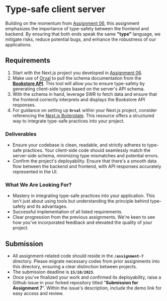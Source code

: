# Type-safe client server

Building on the momentum from [Assignment 06](../assignment-7/), this assignment emphasizes the importance of type-safety between the frontend and backend. By ensuring that both ends speak the same **"type"** language, we mitigate risks, reduce potential bugs, and enhance the robustness of our applications.

## **Requirements**

1. Start with the Next.js project you developed in [Assignment 06](../assignment-7/).
2. Make use of [Orval](https://orval.dev/) to pull the schema documentation from the [**Bookstore API**](https://develop-api.bookstore.dwarvesf.com/swagger/index.html). This tool will allow you to ensure type-safety by generating client-side types based on the server's API schema.
3. With the schema in hand, leverage SWR to fetch data and ensure that the frontend correctly interprets and displays the Bookstore API responses.
4. For guidance on setting up **`Orval`** within your Next.js project, consider referencing the [Next.js Boilerplate](https://github.com/dwarvesf/nextjs-boilerplate). This resource offers a structured way to integrate type-safe practices into your project.

### **Deliverables**

- Ensure your codebase is clean, readable, and strictly adheres to type-safe practices. Your client-side code should seamlessly match the server-side schema, minimizing type mismatches and potential errors.
- Confirm the project's deployability. Ensure that there's a smooth data flow between the backend and frontend, with API responses accurately represented in the UI.

### **What We Are Looking For?**

- Mastery in integrating type-safe practices into your application. This isn't just about using tools but understanding the principle behind type-safety and its advantages.
- Successful implementation of all listed requirements.
- Clear progression from the previous assignments. We're keen to see how you've incorporated feedback and elevated the quality of your project.

## **Submission**

- All assignment-related code should reside in the **`/assignment-7`** directory. Please migrate necessary codes from prior assignments into this directory, ensuring a clear distinction between projects.
- The submission deadline is **`15/10/2023`**.
- Once you've finalized your work and confirmed its deployability, raise a Github issue in your forked repository titled "**Submission for Assignment 7**". Within the issue's description, include the demo link for easy access and review.
